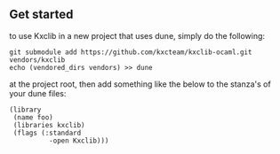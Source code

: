 ## Get started

to use Kxclib in a new project that uses dune, simply do the following:

```
git submodule add https://github.com/kxcteam/kxclib-ocaml.git vendors/kxclib
echo (vendored_dirs vendors) >> dune
```
at the project root, then add something like the below to the stanza's of your dune files:

```
(library
 (name foo)
 (libraries kxclib)
 (flags (:standard
          -open Kxclib)))
```
